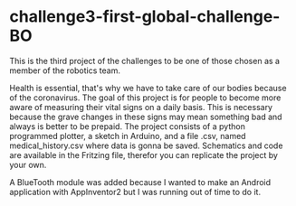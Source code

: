 # challenge3-first-global-challenge-BO
This is the third project of the challenges to be one of those chosen as a member of the robotics team.

Health is essential, that's why we have to take care of our bodies because of the coronavirus. The goal of this project is for people to become more aware of measuring their vital signs on a daily basis. This is necessary because the grave changes in these signs may mean something bad and always is better to be prepaid.
The project consists of a python programmed plotter, a sketch in Arduino, and a file .csv, named medical_history.csv where data is gonna be saved.
Schematics and code are available in the Fritzing file, therefor you can replicate the project by your own.

A BlueTooth module was added because I wanted to make an Android application with AppInventor2 but I was running out of time to do it.
